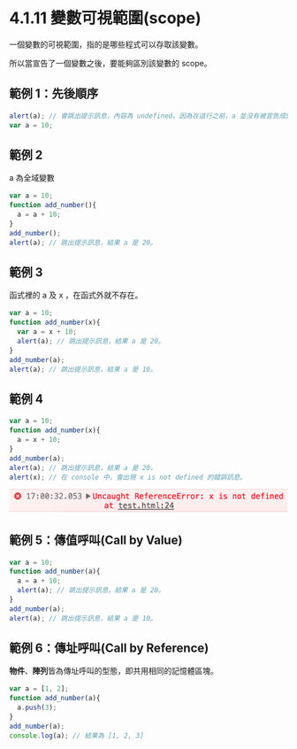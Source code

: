 # 4.1.11 變數可視範圍\(scope\)

一個變數的可視範圍，指的是哪些程式可以存取該變數。

所以當宣告了一個變數之後，要能夠區別該變數的 scope。

## 範例 1：先後順序

```js
alert(a); // 會跳出提示訊息，內容為 undefined。因為在這行之前，a 並沒有被宣告成變數過。
var a = 10;
```

## 範例 2

a 為全域變數

```js
var a = 10;
function add_number(){
  a = a + 10;
}
add_number();
alert(a); // 跳出提示訊息，結果 a 是 20。
```

## 範例 3

函式裡的 a 及 x ，在函式外就不存在。

```js
var a = 10;
function add_number(x){
  var a = x + 10;
  alert(a); // 跳出提示訊息，結果 a 是 20。
}
add_number(a);
alert(a); // 跳出提示訊息，結果 a 是 10。
```

## 範例 4

```js
var a = 10;
function add_number(x){
  a = x + 10;
}
add_number(a);
alert(a); // 跳出提示訊息，結果 a 是 20。
alert(x); // 在 console 中，會出現 x is not defined 的錯誤訊息。
```

![](/assets/x_not_defined.png)

## 範例 5：傳值呼叫\(Call by Value\)

```js
var a = 10;
function add_number(a){
  a = a + 10;
  alert(a); // 跳出提示訊息，結果 a 是 20。
}
add_number(a);
alert(a); // 跳出提示訊息，結果 a 是 10。
```

## 範例 6：傳址呼叫\(Call by Reference\)

**物件**、**陣列**皆為傳址呼叫的型態，即共用相同的記憶體區塊。

```js
var a = [1, 2];
function add_number(a){
  a.push(3);
}
add_number(a);
console.log(a); // 結果為 [1, 2, 3]
```



